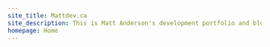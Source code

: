 ```yaml
---
site_title: Mattdev.ca
site_description: This is Matt Anderson's development portfolio and blog.
homepage: Home
---
```


